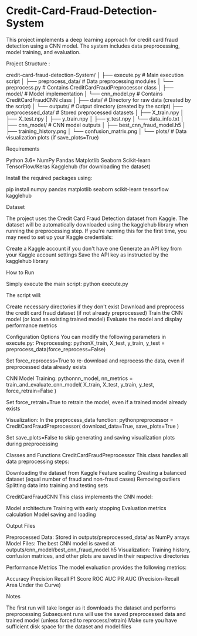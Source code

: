 # Credit-Card-Fraud-Detection-System
This project implements a deep learning approach for credit card fraud detection using a CNN model. The system includes data preprocessing, model training, and evaluation.

Project Structure :


credit-card-fraud-detection-System/
│
├── execute.py                 # Main execution script
│
├── preprocess_data/           # Data preprocessing modules
│   └── preprocess.py          # Contains CreditCardFraudPreprocessor class
│
├── model/                     # Model implementation
│   └── cnn_model.py           # Contains CreditCardFraudCNN class
│
├── data/                      # Directory for raw data (created by the script)
│
└── outputs/                   # Output directory (created by the script)
    ├── preprocessed_data/     # Stored preprocessed datasets
    │   ├── X_train.npy
    │   ├── X_test.npy
    │   ├── y_train.npy
    │   ├── y_test.npy
    │   └── data_info.txt
    │
    ├── cnn_model/             # CNN model outputs
    │   ├── best_cnn_fraud_model.h5
    │   ├── training_history.png
    │   └── confusion_matrix.png
    │
    └── plots/                 # Data visualization plots (if save_plots=True)



Requirements

Python 3.6+
NumPy
Pandas
Matplotlib
Seaborn
Scikit-learn
TensorFlow/Keras
Kagglehub (for downloading the dataset)

Install the required packages using:

pip install numpy pandas matplotlib seaborn scikit-learn tensorflow kagglehub


Dataset

The project uses the Credit Card Fraud Detection dataset from Kaggle. The dataset will be automatically downloaded using the kagglehub library when running the preprocessing step. If you're running this for the first time, you may need to set up your Kaggle credentials:

Create a Kaggle account if you don't have one
Generate an API key from your Kaggle account settings
Save the API key as instructed by the kagglehub library

How to Run

Simply execute the main script:
python execute.py

The script will:

Create necessary directories if they don't exist
Download and preprocess the credit card fraud dataset (if not already preprocessed)
Train the CNN model (or load an existing trained model)
Evaluate the model and display performance metrics

Configuration Options
You can modify the following parameters in execute.py:
Preprocessing:
pythonX_train, X_test, y_train, y_test = preprocess_data(force_reprocess=False)

Set force_reprocess=True to re-download and reprocess the data, even if preprocessed data already exists

CNN Model Training:
pythonnn_model, nn_metrics = train_and_evaluate_cnn_model(
    X_train, X_test, y_train, y_test, force_retrain=False
)

Set force_retrain=True to retrain the model, even if a trained model already exists

Visualization:
In the preprocess_data function:
pythonpreprocessor = CreditCardFraudPreprocessor(
    download_data=True,
    save_plots=True
)

Set save_plots=False to skip generating and saving visualization plots during preprocessing

Classes and Functions
CreditCardFraudPreprocessor
This class handles all data preprocessing steps:

Downloading the dataset from Kaggle
Feature scaling
Creating a balanced dataset (equal number of fraud and non-fraud cases)
Removing outliers
Splitting data into training and testing sets

CreditCardFraudCNN
This class implements the CNN model:

Model architecture
Training with early stopping
Evaluation metrics calculation
Model saving and loading

Output Files

Preprocessed Data: Stored in outputs/preprocessed_data/ as NumPy arrays
Model Files: The best CNN model is saved at outputs/cnn_model/best_cnn_fraud_model.h5
Visualization: Training history, confusion matrices, and other plots are saved in their respective directories

Performance Metrics
The model evaluation provides the following metrics:

Accuracy
Precision
Recall
F1 Score
ROC AUC
PR AUC (Precision-Recall Area Under the Curve)

Notes

The first run will take longer as it downloads the dataset and performs preprocessing
Subsequent runs will use the saved preprocessed data and trained model (unless forced to reprocess/retrain)
Make sure you have sufficient disk space for the dataset and model files
